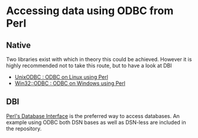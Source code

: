 # Accessing data using ODBC from Perl

## Native
Two libraries exist with which in theory this could be achieved.
However it is highly recommended not to take this route, but to have a look at DBI
* [UnixODBC : ODBC on Linux using Perl](https://metacpan.org/pod/UnixODBC)
* [Win32::ODBC : ODBC on Windows using Perl](https://www.foo.be/docs/tpj/issues/vol3_1/tpj0301-0008.html)

## DBI
[Perl's Database Interface](https://dbi.perl.org/) is the preferred way to access databases.
An example using ODBC both DSN bases as well as DSN-less are included in the repository.
